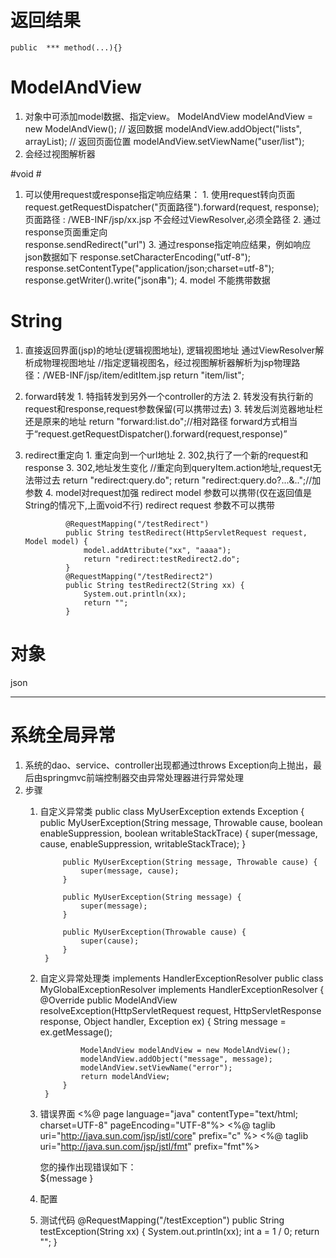 # 返回结果 #
	public  *** method(...){}



# ModelAndView #
1. 对象中可添加model数据、指定view。
		ModelAndView modelAndView = new ModelAndView();
		// 返回数据
		modelAndView.addObject("lists", arrayList);
		// 返回页面位置
		modelAndView.setViewName("user/list");
2. 会经过视图解析器


#void #

1. 可以使用request或response指定响应结果：
		1. 使用request转向页面
			request.getRequestDispatcher("页面路径").forward(request, response);
			页面路径 : /WEB-INF/jsp/xx.jsp
			不会经过ViewResolver,必须全路径
		2. 通过response页面重定向	
			response.sendRedirect("url")
		3. 通过response指定响应结果，例如响应json数据如下
			response.setCharacterEncoding("utf-8");
			response.setContentType("application/json;charset=utf-8");
			response.getWriter().write("json串");
		4. model 不能携带数据


# String #
1. 直接返回界面(jsp)的地址(逻辑视图地址),
		逻辑视图地址 通过ViewResolver解析成物理视图地址
			//指定逻辑视图名，经过视图解析器解析为jsp物理路径：/WEB-INF/jsp/item/editItem.jsp
			return "item/list";
2. forward转发
		1. 特指转发到另外一个controller的方法
		2. 转发没有执行新的request和response,request参数保留(可以携带过去)
		3. 转发后浏览器地址栏还是原来的地址
			return "forward:list.do";//相对路径
			forward方式相当于“request.getRequestDispatcher().forward(request,response)”
3. redirect重定向
		1. 重定向到一个url地址
		2. 302,执行了一个新的request和response
		3. 302,地址发生变化
			//重定向到queryItem.action地址,request无法带过去
			return "redirect:query.do";	
			return "redirect:query.do?...&..";//加参数
		4. model对request加强
			redirect model 参数可以携带(仅在返回值是String的情况下,上面void不行)
			redirect request 参数不可以携带

				@RequestMapping("/testRedirect")
				public String testRedirect(HttpServletRequest request, Model model) {
					model.addAttribute("xx", "aaaa");
					return "redirect:testRedirect2.do";
				}
				@RequestMapping("/testRedirect2")
				public String testRedirect2(String xx) {
					System.out.println(xx);
					return "";
				}

# 对象 #
json



----------
# 系统全局异常 #
1. 系统的dao、service、controller出现都通过throws Exception向上抛出，最后由springmvc前端控制器交由异常处理器进行异常处理
2. 步骤
	1. 自定义异常类
			public class MyUserException extends Exception {
				public MyUserException(String message, Throwable cause,
						boolean enableSuppression, boolean writableStackTrace) {
					super(message, cause, enableSuppression, writableStackTrace);
				}
			
				public MyUserException(String message, Throwable cause) {
					super(message, cause);
				}
			
				public MyUserException(String message) {
					super(message);
				}
			
				public MyUserException(Throwable cause) {
					super(cause);
				}
			}
	2. 自定义异常处理类  implements HandlerExceptionResolver 
			public class MyGlobalExceptionResolver implements HandlerExceptionResolver {
				@Override
				public ModelAndView resolveException(HttpServletRequest request,
						HttpServletResponse response, Object handler, Exception ex) {
					String message = ex.getMessage();
			
					ModelAndView modelAndView = new ModelAndView();
					modelAndView.addObject("message", message);
					modelAndView.setViewName("error");
					return modelAndView;
				}
			}
	3. 错误界面
		<%@ page language="java" contentType="text/html; charset=UTF-8"
		    pageEncoding="UTF-8"%>
		<%@ taglib uri="http://java.sun.com/jsp/jstl/core" prefix="c" %>
		<%@ taglib uri="http://java.sun.com/jsp/jstl/fmt"  prefix="fmt"%> 
		<!DOCTYPE html PUBLIC "-//W3C//DTD HTML 4.01 Transitional//EN" "http://www.w3.org/TR/html4/loose.dtd">
		<html>
		<head>
			<meta http-equiv="Content-Type" content="text/html; charset=UTF-8">
			<title>错误页面</title>
		</head>
			<body>
			您的操作出现错误如下：<br/>
			${message }
			</body>
		</html>
	4. 配置
		<bean id="handlerExceptionResolver" class="com.huaxin.ssm.web.exception.MyGlobalExceptionResolver"></bean>
	5. 测试代码
		@RequestMapping("/testException")
		public String testException(String xx) {
			System.out.println(xx);
			int a = 1 / 0;
			return "";
		}






